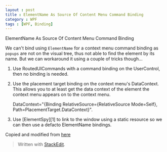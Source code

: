 ```yaml
---
layout : post
title : ElementName As Source Of Content Menu Command Binding
category : WPF
tags : [WPF, Binding]
---
```

ElementName As Source Of Content Menu Command Binding

We can't bind using `ElementName` for a context menu command binding as `popups` are not on the visual tree, thus not able to find the element by its name. But we can workaround it using a couple of tricks though...

1. Use RoutedUICommands with a command binding on the UserControl, then no binding is needed.
2. Use the placement target binding on the context menu's DataContext. This allows you to at least get the data context of the element the context menu appears on to the context menu.

    DataContext="{Binding RelativeSource={RelativeSource Mode=Self}, Path=PlacementTarget.DataContext}".

3. Use [ElementSpy][1] to link to the window using a static resource so we can then use a defacto ElementName bindings.

Copied and modified from [here](http://stackoverflow.com/questions/2617122/wpf-menuitem-command-binding-to-elementname-results-to-system-windows-data-error)
> Written with [StackEdit](https://stackedit.io/).
